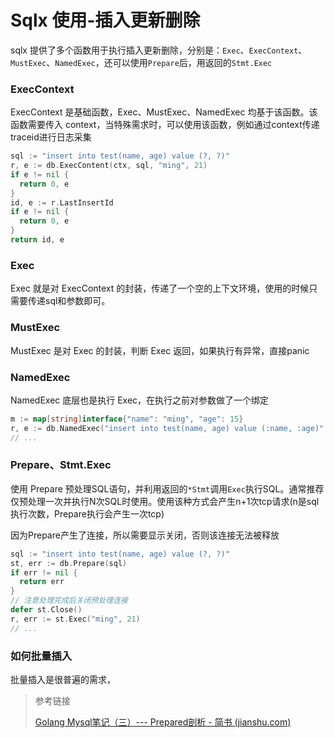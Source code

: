 # Sqlx 使用-插入更新删除



sqlx 提供了多个函数用于执行插入更新删除，分别是：`Exec`、`ExecContext`、`MustExec`、`NamedExec`，还可以使用`Prepare`后，用返回的`Stmt.Exec`

### ExecContext

ExecContext 是基础函数，Exec、MustExec、NamedExec 均基于该函数。该函数需要传入 context，当特殊需求时，可以使用该函数，例如通过context传递traceid进行日志采集

```go
sql := "insert into test(name, age) value (?, ?)"
r, e := db.ExecContent(ctx, sql, "ming", 21)
if e != nil {
  return 0, e
}
id, e := r.LastInsertId
if e != nil {
  return 0, e
}
return id, e
```


### Exec

Exec 就是对 ExecContext 的封装，传递了一个空的上下文环境，使用的时候只需要传递sql和参数即可。

### MustExec

MustExec 是对 Exec 的封装，判断 Exec 返回，如果执行有异常，直接panic

### NamedExec

NamedExec 底层也是执行 Exec，在执行之前对参数做了一个绑定

```go
m := map[string]interface{"name": "ming", "age": 15}
r, e := db.NamedExec("insert into test(name, age) value (:name, :age)", m)
// ...
```

### Prepare、Stmt.Exec

使用 Prepare 预处理SQL语句，并利用返回的`*Stmt`调用`Exec`执行SQL。通常推荐仅预处理一次并执行N次SQL时使用。使用该种方式会产生n+1次tcp请求(n是sql执行次数，Prepare执行会产生一次tcp)

因为Prepare产生了连接，所以需要显示关闭，否则该连接无法被释放

```go
sql := "insert into test(name, age) value (?, ?)"
st, err := db.Prepare(sql)
if err != nil {
  return err
}
// 注意处理完成后关闭预处理连接
defer st.Close()
r, err := st.Exec("ming", 21)
// ...
```

### 如何批量插入

批量插入是很普遍的需求，





> 参考链接
>
> [Golang Mysql笔记（三）--- Prepared剖析 - 简书 (jianshu.com)](https://www.jianshu.com/p/ee0d2e7bef54)
